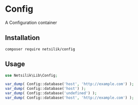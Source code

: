 Config
======

A Configuration container

Installation
------------

```
composer require netsilik/config
```

Usage
-----

```php
use Netsilik\Lib\Config;

var_dump( Config::database('host', 'http://example.com') );
var_dump( Config::database('host') );
var_dump( Config::database('undefined') );
var_dump( Config::database('host', 'http://example.com') );
```
